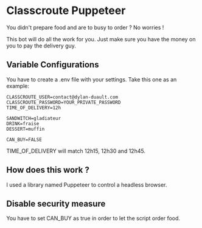 # Classcroute Puppeteer

You didn't prepare food and are to busy to order ? No worries !


This bot will do all the work for you. Just make sure you have the money on you to pay the delivery guy.

## Variable Configurations

You have to create a .env file with your settings. Take this one as an example:

```
CLASSCROUTE_USER=contact@dylan-duault.com
CLASSCROUTE_PASSWORD=YOUR_PRIVATE_PASSWORD
TIME_OF_DELIVERY=12h

SANDWITCH=gladiateur
DRINK=fraise
DESSERT=muffin

CAN_BUY=FALSE
```

TIME_OF_DELIVERY will match 12h15, 12h30 and 12h45.

## How does this work ?
I used a library named Puppeteer to control a headless browser.

## Disable security measure
You have to set CAN_BUY as true in order to let the script order food.
